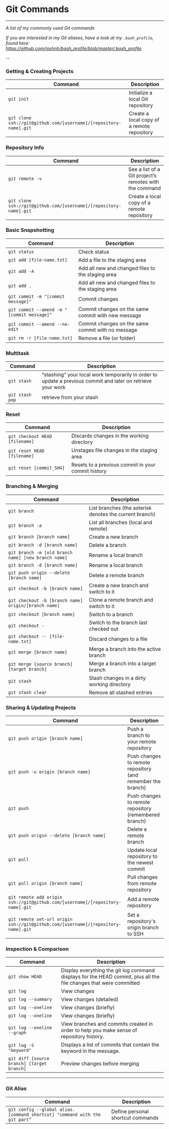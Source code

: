 Git Commands
============

___

_A list of my commonly used Git commands_

*If you are interested in my Git aliases, have a look at my `.bash_profile`, found here: https://github.com/joshnh/bash_profile/blob/master/.bash_profile*

--

### Getting & Creating Projects

| Command | Description |
| ------- | ----------- |
| `git init` | Initialize a local Git repository |
| `git clone ssh://git@github.com/[username]/[repository-name].git` | Create a local copy of a remote repository |

### Repository Info

| Command | Description |
| ------- | ----------- |
| `git remote -v` | See a list of a Git project’s remotes with the command |
| `git clone ssh://git@github.com/[username]/[repository-name].git` | Create a local copy of a remote repository |


### Basic Snapshotting

| Command | Description |
| ------- | ----------- |
| `git status` | Check status |
| `git add [file-name.txt]` | Add a file to the staging area |
| `git add -A` | Add all new and changed files to the staging area |
| `git add .` | Add all new and changed files to the staging area |
| `git commit -m "[commit message]"` | Commit changes |
| `git commit --amend -m "[commit message]"` | Commit changes on the same commit with new message |
| `git commit --amend --no-edit` | Commit changes on the same commit with no message |
| `git rm -r [file-name.txt]` | Remove a file (or folder) |

### Multitask

| Command | Description |
| ------- | ----------- |
| `git stash` | “stashing” your local work temporarily in order to update a previous commit and later on retrieve your work |
| `git stash pop` | retrieve from your stash |


### Reset

| Command | Description |
| ------- | ----------- |
| `git checkout HEAD [filename]` | Discards changes in the working directory |
| `git reset HEAD [filename]` | Unstages file changes in the staging area |
| `git reset [commit_SHA]` | Resets to a previous commit in your commit history |

### Branching & Merging

| Command | Description |
| ------- | ----------- |
| `git branch` | List branches (the asterisk denotes the current branch) |
| `git branch -a` | List all branches (local and remote) |
| `git branch [branch name]` | Create a new branch |
| `git branch -d [branch name]` | Delete a branch |
| `git branch -m [old branch name] [new branch name]` | Rename a local branch |
| `git branch -d [branch name]` | Rename a local branch |
| `git push origin --delete [branch name]` | Delete a remote branch |
| `git checkout -b [branch name]` | Create a new branch and switch to it |
| `git checkout -b [branch name] origin/[branch name]` | Clone a remote branch and switch to it |
| `git checkout [branch name]` | Switch to a branch |
| `git checkout -` | Switch to the branch last checked out |
| `git checkout -- [file-name.txt]` | Discard changes to a file |
| `git merge [branch name]` | Merge a branch into the active branch |
| `git merge [source branch] [target branch]` | Merge a branch into a target branch |
| `git stash` | Stash changes in a dirty working directory |
| `git stash clear` | Remove all stashed entries |

### Sharing & Updating Projects

| Command | Description |
| ------- | ----------- |
| `git push origin [branch name]` | Push a branch to your remote repository |
| `git push -u origin [branch name]` | Push changes to remote repository (and remember the branch) |
| `git push` | Push changes to remote repository (remembered branch) |
| `git push origin --delete [branch name]` | Delete a remote branch |
| `git pull` | Update local repository to the newest commit |
| `git pull origin [branch name]` | Pull changes from remote repository |
| `git remote add origin ssh://git@github.com/[username]/[repository-name].git` | Add a remote repository |
| `git remote set-url origin ssh://git@github.com/[username]/[repository-name].git` | Set a repository's origin branch to SSH |

### Inspection & Comparison

| Command | Description |
| ------- | ----------- |
| `git show HEAD ` | Display everything the git log command displays for the HEAD commit, plus all the file changes that were committed |
| `git log` | View changes |
| `git log --summary` | View changes (detailed) |
| `git log --oneline` | View changes (briefly) |
| `git log --oneline` | View changes (briefly) |
| `git log --oneline --graph` | View branches and commits created in order to help you make sense of repository history. |
| `git log -S "keyword"` | Displays a list of commits that contain the keyword in the message. |
| `git diff [source branch] [target branch]` | Preview changes before merging |


____
### Git Alias
| Command | Description |
| ------- | ----------- |
| `git config --global alias.[command_shortcut] "command with the git part"` | Define personal shortcut commands |

